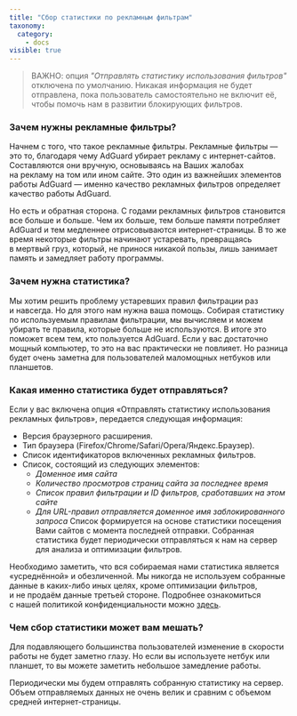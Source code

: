 ```yaml
---
title: "Сбор статистики по рекламным фильтрам"
taxonomy:
  category:
    - docs
visible: true
---
```


> ВАЖНО: опция _"Отправлять статистику использования фильтров"_ отключена по умолчанию. Никакая информация не будет отправлена, пока пользователь самостоятельно не включит её, чтобы помочь нам в развитии блокирующих фильтров.

### Зачем нужны рекламные фильтры?

Начнем с&nbsp;того, что такое рекламные фильтры. Рекламные фильтры&nbsp;&mdash; это&nbsp;то, благодаря чему AdGuard убирает рекламу с&nbsp;интернет-сайтов.
Составляются они вручную, основываясь на&nbsp;Ваших жалобах на&nbsp;рекламу на&nbsp;том или ином сайте.
Это один из&nbsp;важнейших элементов работы AdGuard&nbsp;&mdash; именно качество рекламных фильтров определяет качество работы AdGuard.

Но&nbsp;есть и&nbsp;обратная сторона. С&nbsp;годами рекламных фильтров становится все больше и&nbsp;больше. Чем их&nbsp;больше, тем больше памяти потребляет AdGuard и&nbsp;тем медленнее отрисовываются интернет-страницы.
В&nbsp;то&nbsp;же время некоторые фильтры начинают устаревать, превращаясь в&nbsp;мертвый груз, который, не&nbsp;принося никакой пользы, лишь занимает память и&nbsp;замедляет работу программы.

### Зачем нужна статистика?

Мы&nbsp;хотим решить проблему устаревших правил фильтрации раз и&nbsp;навсегда. Но&nbsp;для этого нам нужна ваша помощь. Собирая статистику по&nbsp;используемым правилам фильтрации, мы&nbsp;вычисляем и&nbsp;можем убирать те&nbsp;правила, которые больше не&nbsp;используются. В&nbsp;итоге это поможет всем тем, кто пользуется AdGuard.
Если у&nbsp;вас достаточно мощный компьютер, то&nbsp;это на&nbsp;вас практически не&nbsp;повлияет. Но&nbsp;разница будет очень заметна для пользователей маломощных нетбуков или планшетов.

### Какая именно статистика будет отправляться?

Если у вас включена опция «Отправлять статистику использования рекламных фильтров», передается следующая информация:

- Версия браузерного расширения.
- Тип браузера (Firefox/Chrome/Safari/Opera/Яндекс.Браузер).
- Список идентификаторов включенных рекламных фильтров.
- Список, состоящий из следующих элементов:
  - _Доменное имя сайта_
  - _Количество просмотров страниц сайта за последнее время_
  - _Список правил фильтрации и ID фильтров, сработавших на этом сайте_
  - _Для URL-правил отправляется доменное имя заблокированного запроса_
    Список формируется на основе статистики посещения Вами сайтов с момента последней отправки.
    Собранная статистика будет периодически отправляться к нам на сервер для анализа и оптимизации фильтров.

Необходимо заметить, что вся собираемая нами статистика является &laquo;усреднённой&raquo; и&nbsp;обезличенной. Мы&nbsp;никогда не&nbsp;используем собранные данные в&nbsp;каких-либо иных целях, кроме оптимизации фильтров, и&nbsp;не&nbsp;продаём данные третьей стороне. Подробнее ознакомиться с&nbsp;нашей политикой конфиденциальности можно [здесь](https://adguard.com/ru/privacy.html).

### Чем сбор статистики может вам мешать?

Для подавляющего большинства пользователей изменение в&nbsp;скорости работы не&nbsp;будет заметно глазу. Но&nbsp;если вы&nbsp;используете нетбук или планшет, то&nbsp;вы&nbsp;можете заметить небольшое замедление работы.

Периодически мы&nbsp;будем отправлять собранную статистику на&nbsp;сервер. Объем отправляемых данных не&nbsp;очень велик и&nbsp;сравним с&nbsp;объемом средней интернет-страницы.
